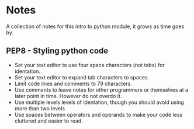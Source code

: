 # Notes

A collection of notes for this intro to python module, it grows as time  goes by.

## PEP8 - Styling python code

- Set your text editor to use four space characters (not tabs) for identation.
- Set your text editor to expand tab characters to spaces.
- Limit code lines and comments to 79 characters. 
- Use comments to leave notes for other programmers or themselves at a later point in time. However do not overdo it.
- Use multiple levels levels of identation, though you should avoid using more than two levels
- Use spaces between operators and operands to make your code less cluttered and easier to read.
